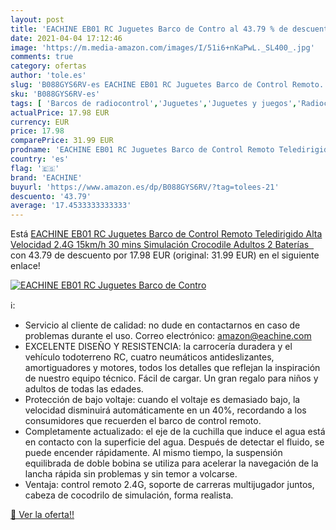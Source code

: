 ```yaml
---
layout: post
title: 'EACHINE EB01 RC Juguetes Barco de Contro al 43.79 % de descuento'
date: 2021-04-04 17:12:46
image: 'https://m.media-amazon.com/images/I/51i6+nKaPwL._SL400_.jpg'
comments: true
category: ofertas
author: 'tole.es'
slug: 'B088GYS6RV-es EACHINE EB01 RC Juguetes Barco de Control Remoto...'
sku: 'B088GYS6RV-es'
tags: [ 'Barcos de radiocontrol','Juguetes','Juguetes y juegos','Radiocontrol','Vehículos de juguete para niños','eachine','juguetes', ]
actualPrice: 17.98 EUR
currency: EUR
price: 17.98
comparePrice: 31.99 EUR
prodname: 'EACHINE EB01 RC Juguetes Barco de Control Remoto Teledirigido Alta Velocidad 2.4G 15km/h 30 mins Simulación Crocodile Adultos 2 Baterías  '
country: 'es'
flag: '🇪🇸'
brand: 'EACHINE'
buyurl: 'https://www.amazon.es/dp/B088GYS6RV/?tag=tolees-21'
descuento: '43.79'
average: '17.4533333333333'
---
```


Está [EACHINE EB01 RC Juguetes Barco de Control Remoto Teledirigido Alta Velocidad 2.4G 15km/h 30 mins Simulación Crocodile Adultos 2 Baterías  ](https://www.amazon.es/dp/B088GYS6RV/?tag=tolees-21) con 43.79 de descuento por 17.98 EUR (original: 31.99 EUR) en el siguiente enlace!

[![EACHINE EB01 RC Juguetes Barco de Contro](https://m.media-amazon.com/images/I/51i6+nKaPwL._SL400_.jpg)](https://www.amazon.es/dp/B088GYS6RV/?tag=tolees-21)

ℹ️:

- Servicio al cliente de calidad: no dude en contactarnos en caso de problemas durante el uso. Correo electrónico: amazon@eachine.com
- EXCELENTE DISEÑO Y RESISTENCIA: la carrocería duradera y el vehículo todoterreno RC, cuatro neumáticos antideslizantes, amortiguadores y motores, todos los detalles que reflejan la inspiración de nuestro equipo técnico. Fácil de cargar. Un gran regalo para niños y adultos de todas las edades.
- Protección de bajo voltaje: cuando el voltaje es demasiado bajo, la velocidad disminuirá automáticamente en un 40%, recordando a los consumidores que recuerden el barco de control remoto.
- Completamente actualizado: el eje de la cuchilla que induce el agua está en contacto con la superficie del agua. Después de detectar el fluido, se puede encender rápidamente. Al mismo tiempo, la suspensión equilibrada de doble bobina se utiliza para acelerar la navegación de la lancha rápida sin problemas y sin temor a volcarse.
- Ventaja: control remoto 2.4G, soporte de carreras multijugador juntos, cabeza de cocodrilo de simulación, forma realista.

[🛒 Ver la oferta!!](https://www.amazon.es/dp/B088GYS6RV/?tag=tolees-21)
